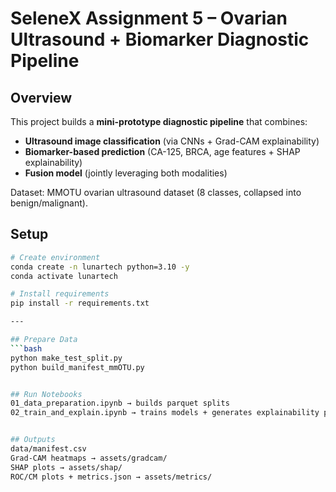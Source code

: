 # SeleneX Assignment 5 – Ovarian Ultrasound + Biomarker Diagnostic Pipeline

## Overview
This project builds a **mini-prototype diagnostic pipeline** that combines:
- **Ultrasound image classification** (via CNNs + Grad-CAM explainability)
- **Biomarker-based prediction** (CA-125, BRCA, age features + SHAP explainability)
- **Fusion model** (jointly leveraging both modalities)

Dataset: MMOTU ovarian ultrasound dataset (8 classes, collapsed into benign/malignant).


## Setup
```bash
# Create environment
conda create -n lunartech python=3.10 -y
conda activate lunartech

# Install requirements
pip install -r requirements.txt

---

## Prepare Data
```bash
python make_test_split.py
python build_manifest_mmOTU.py


## Run Notebooks
01_data_preparation.ipynb → builds parquet splits
02_train_and_explain.ipynb → trains models + generates explainability plots


## Outputs
data/manifest.csv
Grad-CAM heatmaps → assets/gradcam/
SHAP plots → assets/shap/
ROC/CM plots + metrics.json → assets/metrics/
